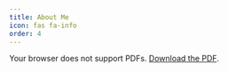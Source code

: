 ```yaml
---
title: About Me
icon: fas fa-info
order: 4
---
```


<object data="{{ site.baseurl }}/assets/pdfs/resume.pdf" type="application/pdf" width="100%" height="750px">
    <p>Your browser does not support PDFs. <a href="{{ site.baseurl }}/assets/pdfs/resume.pdf">Download the PDF</a>.</p>
</object>
